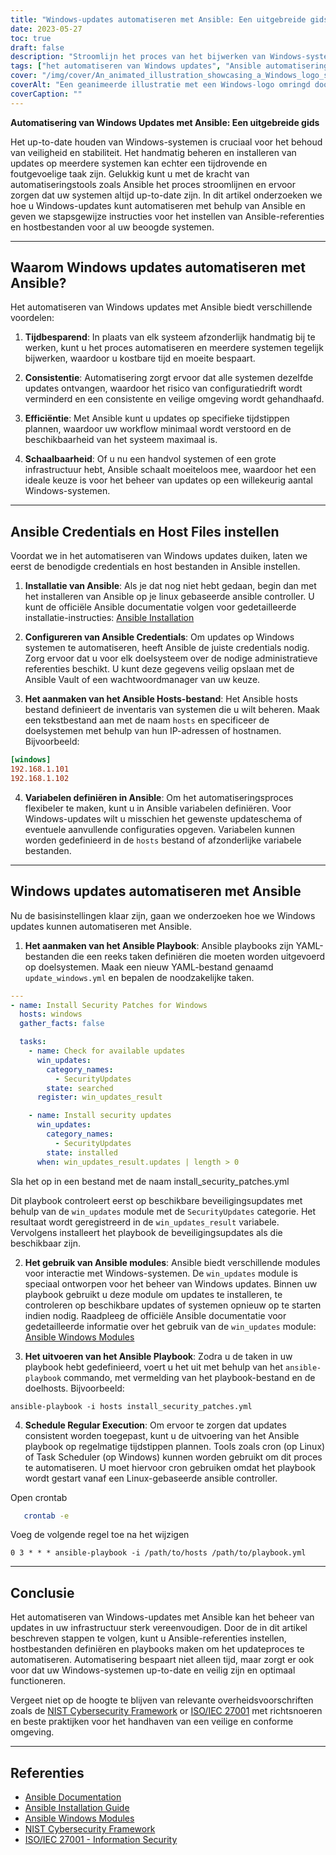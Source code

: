 ```yaml
---
title: "Windows-updates automatiseren met Ansible: Een uitgebreide gids"
date: 2023-05-27
toc: true
draft: false
description: "Stroomlijn het proces van het bijwerken van Windows-systemen door automatisering met Ansible - stap-voor-stap instructies en best practices inbegrepen."
tags: ["het automatiseren van Windows updates", "Ansible automatisering", "systeembeheer", "beveiligingspatches", "IT-infrastructuur", "netwerkautomatisering", "configuratiebeheer", "IT-werkzaamheden", "DevOps", "cyberbeveiliging", "IT-automatisering", "IT-efficiëntie", "Ansible playbook", "Windows beveiliging", "updatebeheer", "IT-productiviteit", "IT-onderhoud", "Ansible referenties", "hostconfiguratie", "systeemautomatisering", "Windows updates", "Windows systeembeheer", "Windows beveiligingspatches", "Windows IT-infrastructuur", "Windows netwerk automatisering", "Windows configuratiebeheer", "Windows IT-operaties", "Windows DevOps", "Windows cyberveiligheid", "Windows IT-automatisering", "Windows IT-efficiëntie"]
cover: "/img/cover/An_animated_illustration_showcasing_a_Windows_logo_surround.png"
coverAlt: "Een geanimeerde illustratie met een Windows-logo omringd door tandwielen die automatisering en updates symboliseren."
coverCaption: ""
---
```


**Automatisering van Windows Updates met Ansible: Een uitgebreide gids**

Het up-to-date houden van Windows-systemen is cruciaal voor het behoud van veiligheid en stabiliteit. Het handmatig beheren en installeren van updates op meerdere systemen kan echter een tijdrovende en foutgevoelige taak zijn. Gelukkig kunt u met de kracht van automatiseringstools zoals Ansible het proces stroomlijnen en ervoor zorgen dat uw systemen altijd up-to-date zijn. In dit artikel onderzoeken we hoe u Windows-updates kunt automatiseren met behulp van Ansible en geven we stapsgewijze instructies voor het instellen van Ansible-referenties en hostbestanden voor al uw beoogde systemen.

______

## Waarom Windows updates automatiseren met Ansible?

Het automatiseren van Windows updates met Ansible biedt verschillende voordelen:

1. **Tijdbesparend**: In plaats van elk systeem afzonderlijk handmatig bij te werken, kunt u het proces automatiseren en meerdere systemen tegelijk bijwerken, waardoor u kostbare tijd en moeite bespaart.

2. **Consistentie**: Automatisering zorgt ervoor dat alle systemen dezelfde updates ontvangen, waardoor het risico van configuratiedrift wordt verminderd en een consistente en veilige omgeving wordt gehandhaafd.

3. **Efficiëntie**: Met Ansible kunt u updates op specifieke tijdstippen plannen, waardoor uw workflow minimaal wordt verstoord en de beschikbaarheid van het systeem maximaal is.

4. **Schaalbaarheid**: Of u nu een handvol systemen of een grote infrastructuur hebt, Ansible schaalt moeiteloos mee, waardoor het een ideale keuze is voor het beheer van updates op een willekeurig aantal Windows-systemen.

______

## Ansible Credentials en Host Files instellen

Voordat we in het automatiseren van Windows updates duiken, laten we eerst de benodigde credentials en host bestanden in Ansible instellen.

1. **Installatie van Ansible**: Als je dat nog niet hebt gedaan, begin dan met het installeren van Ansible op je linux gebaseerde ansible controller. U kunt de officiële Ansible documentatie volgen voor gedetailleerde installatie-instructies: [Ansible Installation](https://docs.ansible.com/ansible/latest/installation_guide/index.html)

2. **Configureren van Ansible Credentials**: Om updates op Windows systemen te automatiseren, heeft Ansible de juiste credentials nodig. Zorg ervoor dat u voor elk doelsysteem over de nodige administratieve referenties beschikt. U kunt deze gegevens veilig opslaan met de Ansible Vault of een wachtwoordmanager van uw keuze.

3. **Het aanmaken van het Ansible Hosts-bestand**: Het Ansible hosts bestand definieert de inventaris van systemen die u wilt beheren. Maak een tekstbestand aan met de naam `hosts` en specificeer de doelsystemen met behulp van hun IP-adressen of hostnamen. Bijvoorbeeld:

```ini
[windows]
192.168.1.101
192.168.1.102
```

4. **Variabelen definiëren in Ansible**: Om het automatiseringsproces flexibeler te maken, kunt u in Ansible variabelen definiëren. Voor Windows-updates wilt u misschien het gewenste updateschema of eventuele aanvullende configuraties opgeven. Variabelen kunnen worden gedefinieerd in de `hosts` bestand of afzonderlijke variabele bestanden.

______

## Windows updates automatiseren met Ansible

Nu de basisinstellingen klaar zijn, gaan we onderzoeken hoe we Windows updates kunnen automatiseren met Ansible.

1. **Het aanmaken van het Ansible Playbook**: Ansible playbooks zijn YAML-bestanden die een reeks taken definiëren die moeten worden uitgevoerd op doelsystemen. Maak een nieuw YAML-bestand genaamd `update_windows.yml` en bepalen de noodzakelijke taken.

```yaml
---
- name: Install Security Patches for Windows
  hosts: windows
  gather_facts: false

  tasks:
    - name: Check for available updates
      win_updates:
        category_names:
          - SecurityUpdates
        state: searched
      register: win_updates_result

    - name: Install security updates
      win_updates:
        category_names:
          - SecurityUpdates
        state: installed
      when: win_updates_result.updates | length > 0
```
Sla het op in een bestand met de naam install_security_patches.yml

Dit playbook controleert eerst op beschikbare beveiligingsupdates met behulp van de `win_updates` module met de `SecurityUpdates` categorie. Het resultaat wordt geregistreerd in de `win_updates_result` variabele. Vervolgens installeert het playbook de beveiligingsupdates als die beschikbaar zijn.

2. **Het gebruik van Ansible modules**: Ansible biedt verschillende modules voor interactie met Windows-systemen. De `win_updates` module is speciaal ontworpen voor het beheer van Windows updates. Binnen uw playbook gebruikt u deze module om updates te installeren, te controleren op beschikbare updates of systemen opnieuw op te starten indien nodig. Raadpleeg de officiële Ansible documentatie voor gedetailleerde informatie over het gebruik van de `win_updates` module: [Ansible Windows Modules](https://docs.ansible.com/ansible/latest/collections/ansible/windows/win_updates_module.html)

3. **Het uitvoeren van het Ansible Playbook**: Zodra u de taken in uw playbook hebt gedefinieerd, voert u het uit met behulp van het `ansible-playbook` commando, met vermelding van het playbook-bestand en de doelhosts. Bijvoorbeeld:

```shell
ansible-playbook -i hosts install_security_patches.yml
```

4. **Schedule Regular Execution**: Om ervoor te zorgen dat updates consistent worden toegepast, kunt u de uitvoering van het Ansible playbook op regelmatige tijdstippen plannen. Tools zoals cron (op Linux) of Task Scheduler (op Windows) kunnen worden gebruikt om dit proces te automatiseren. U moet hiervoor cron gebruiken omdat het playbook wordt gestart vanaf een Linux-gebaseerde ansible controller.

Open crontab

```bash
   crontab -e
```
Voeg de volgende regel toe na het wijzigen

```text
0 3 * * * ansible-playbook -i /path/to/hosts /path/to/playbook.yml
```

______

## Conclusie

Het automatiseren van Windows-updates met Ansible kan het beheer van updates in uw infrastructuur sterk vereenvoudigen. Door de in dit artikel beschreven stappen te volgen, kunt u Ansible-referenties instellen, hostbestanden definiëren en playbooks maken om het updateproces te automatiseren. Automatisering bespaart niet alleen tijd, maar zorgt er ook voor dat uw Windows-systemen up-to-date en veilig zijn en optimaal functioneren.

Vergeet niet op de hoogte te blijven van relevante overheidsvoorschriften zoals de [NIST Cybersecurity Framework](https://www.nist.gov/cyberframework) or [ISO/IEC 27001](https://www.iso.org/isoiec-27001-information-security.html) met richtsnoeren en beste praktijken voor het handhaven van een veilige en conforme omgeving.

______

## Referenties

- [Ansible Documentation](https://docs.ansible.com/ansible/latest/index.html)
- [Ansible Installation Guide](https://docs.ansible.com/ansible/latest/installation_guide/index.html)
- [Ansible Windows Modules](https://docs.ansible.com/ansible/latest/collections/ansible/windows/win_updates_module.html)
- [NIST Cybersecurity Framework](https://www.nist.gov/cyberframework)
- [ISO/IEC 27001 - Information Security](https://www.iso.org/isoiec-27001-information-security.html)


